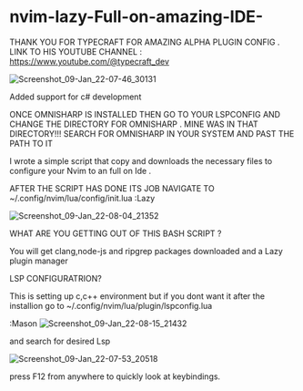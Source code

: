 # nvim-lazy-Full-on-amazing-IDE-

THANK YOU FOR TYPECRAFT FOR AMAZING ALPHA PLUGIN CONFIG . 
LINK TO HIS YOUTUBE CHANNEL : https://www.youtube.com/@typecraft_dev




![Screenshot_09-Jan_22-07-46_30131](https://github.com/altaffff/nvim-lazy-Full-on-amazing-IDE-/assets/17230253/73d74ff1-fe35-4027-b868-1846195148d6)








Added support for c# development 

ONCE OMNISHARP IS INSTALLED THEN GO TO YOUR LSPCONFIG AND CHANGE THE DIRECTORY FOR OMNISHARP . MINE WAS IN THAT DIRECTORY!!! SEARCH FOR OMNISHARP IN YOUR SYSTEM AND PAST THE 
PATH TO IT



I wrote a simple script that copy and downloads the necessary files to configure your Nvim to an full on Ide .

AFTER THE SCRIPT HAS DONE ITS JOB NAVIGATE TO ~/.config/nvim/lua/config/init.lua :Lazy

![Screenshot_09-Jan_22-08-04_21352](https://github.com/altaffff/nvim-lazy-Full-on-amazing-IDE-/assets/17230253/4dcdc615-0c3b-413f-95f0-b71cf00dac4e)





WHAT ARE YOU GETTING OUT OF THIS BASH SCRIPT ?

You will get clang,node-js and ripgrep packages downloaded and a Lazy plugin manager 

LSP CONFIGURATRION?

This is setting up c,c++ environment but if you dont want it after the installion go to ~/.config/nvim/lua/plugin/lspconfig.lua

:Mason
![Screenshot_09-Jan_22-08-15_21432](https://github.com/altaffff/nvim-lazy-Full-on-amazing-IDE-/assets/17230253/e4e864a5-e16f-447f-b115-de60f6336c7c)





and search for desired Lsp

![Screenshot_09-Jan_22-07-53_20518](https://github.com/altaffff/nvim-lazy-Full-on-amazing-IDE-/assets/17230253/2918bc0b-27e2-4046-ae04-4cc47e863213)


press F12 from anywhere to quickly look at keybindings.
